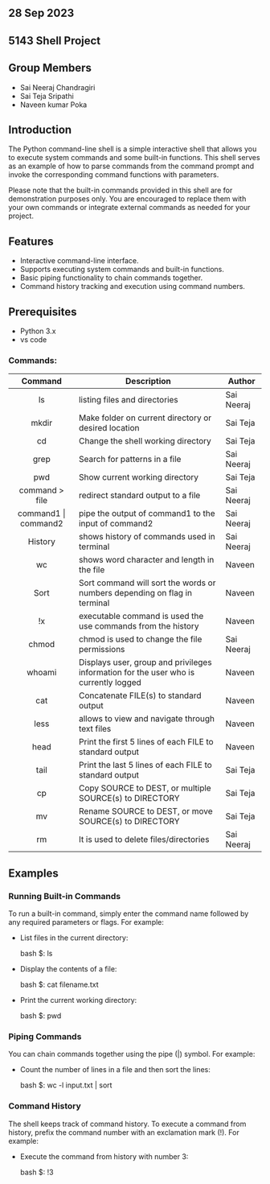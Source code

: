 ## 28 Sep 2023

## 5143 Shell Project

## Group Members
- Sai Neeraj Chandragiri
- Sai Teja Sripathi
- Naveen kumar Poka
  
## Introduction

The Python command-line shell is a simple interactive shell that allows you to execute system commands and some built-in functions. This shell serves as an example of how to parse commands from the command prompt and invoke the corresponding command functions with parameters.

Please note that the built-in commands provided in this shell are for demonstration purposes only. You are encouraged to replace them with your own commands or integrate external commands as needed for your project.

## Features

- Interactive command-line interface.
- Supports executing system commands and built-in functions.
- Basic piping functionality to chain commands together.
- Command history tracking and execution using command numbers.

## Prerequisites

- Python 3.x
- vs code


### Commands:


|   Command   | Description | Author | 
| :---: | ----------- | ---------------------- |   
|ls|	listing files and directories |Sai Neeraj	|
|mkdir|	Make folder  on current directory or desired location|Sai Teja	|
|cd	|Change the shell working directory |Sai Teja	|
|grep	|Search for patterns in a  file |Sai Neeraj	|
|pwd	|Show current working directory |Sai Teja	|
|command > file	| redirect standard output to a file | Sai Neeraj| 
|command1 \| command2	|pipe the output of command1 to the input of command2| Sai Neeraj |
| History  | shows history of commands used in terminal | Sai Neeraj |   
| wc | shows word character and length  in the file | Naveen |  |
|Sort | Sort command will sort the words or numbers depending on flag in terminal | Naveen|
|!x |  executable command is used the use commands from the history |Naveen |
|chmod| chmod is used to change the file permissions |Sai Neeraj |
| whoami | Displays user, group and privileges information for the user who is currently logged | Naveen|
|cat|	 Concatenate FILE(s) to standard output |Naveen|
|less|allows to view and navigate through text files |Naveen|
|head|Print the first 5 lines of each FILE to standard output |Naveen|
|tail|Print the last 5 lines of each FILE to standard output |Sai Teja|
|cp|Copy SOURCE to DEST, or multiple SOURCE(s) to DIRECTORY| Sai Teja |
|mv| Rename SOURCE to DEST, or move SOURCE(s) to DIRECTORY | Sai Teja |
|rm|It is used to delete files/directories|Sai Neeraj|

## Examples

### Running Built-in Commands

To run a built-in command, simply enter the command name followed by any required parameters or flags. For example:

- List files in the current directory:

  bash
  $: ls
  

- Display the contents of a file:

  bash
  $: cat filename.txt
  

- Print the current working directory:

  bash
  $: pwd
  

### Piping Commands

You can chain commands together using the pipe (|) symbol. For example:

- Count the number of lines in a file and then sort the lines:

  bash
  $: wc -l input.txt | sort







### Command History

The shell keeps track of command history. To execute a command from history, prefix the command number with an exclamation mark (!). For example:

- Execute the command from history with number 3:

  bash
  $: !3

